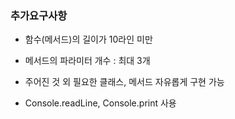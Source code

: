 ### 추가요구사항

* 함수(메서드)의 길이가 10라인 미만

* 메서드의 파라미터 개수 : 최대 3개

* 주어진 것 외 필요한 클래스, 메서드 자유롭게 구현 가능

* Console.readLine, Console.print 사용




